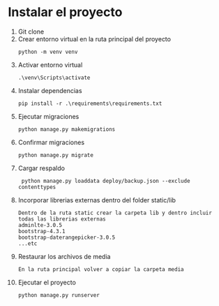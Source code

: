 # Instalar el proyecto
1. Git clone 
2. Crear entorno virtual en la ruta principal del proyecto
    ````shell script
    python -m venv venv
    ````
3. Activar entorno virtual
    ````shell script
    .\venv\Scripts\activate
    ````
4. Instalar dependencias
    ````shell script
    pip install -r .\requirements\requirements.txt
    ````
5. Ejecutar migraciones
    ````shell script
    python manage.py makemigrations
    ````
6. Confirmar migraciones
    ````shell script
    python manage.py migrate
    ````
7. Cargar respaldo
    ````shell script
     python manage.py loaddata deploy/backup.json --exclude contenttypes
    ````
8. Incorporar librerias externas dentro del folder static/lib
    ````shell script
    Dentro de la ruta static crear la carpeta lib y dentro incluir todas las librerias externas
   adminlte-3.0.5
   bootstrap-4.3.1
   bootstrap-daterangepicker-3.0.5
   ...etc
    ````
9. Restaurar los archivos de media
    ````shell script
    En la ruta principal volver a copiar la carpeta media
    ````
10. Ejecutar el proyecto
    ````shell script
    python manage.py runserver
    ````